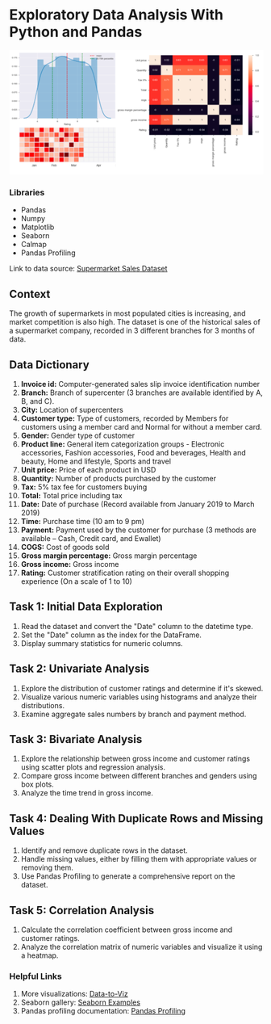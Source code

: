 # Exploratory Data Analysis With Python and Pandas

![Logo](logo.png)

### Libraries

- Pandas
- Numpy
- Matplotlib
- Seaborn
- Calmap
- Pandas Profiling

Link to data source: [Supermarket Sales Dataset](https://www.kaggle.com/aungpyaeap/supermarket-sales)

## Context

The growth of supermarkets in most populated cities is increasing, and market competition is also high. The dataset is one of the historical sales of a supermarket company, recorded in 3 different branches for 3 months of data.

## Data Dictionary

1. **Invoice id:** Computer-generated sales slip invoice identification number
2. **Branch:** Branch of supercenter (3 branches are available identified by A, B, and C).
3. **City:** Location of supercenters
4. **Customer type:** Type of customers, recorded by Members for customers using a member card and Normal for without a member card.
5. **Gender:** Gender type of customer
6. **Product line:** General item categorization groups - Electronic accessories, Fashion accessories, Food and beverages, Health and beauty, Home and lifestyle, Sports and travel
7. **Unit price:** Price of each product in USD
8. **Quantity:** Number of products purchased by the customer
9. **Tax:** 5% tax fee for customers buying
10. **Total:** Total price including tax
11. **Date:** Date of purchase (Record available from January 2019 to March 2019)
12. **Time:** Purchase time (10 am to 9 pm)
13. **Payment:** Payment used by the customer for purchase (3 methods are available – Cash, Credit card, and Ewallet)
14. **COGS:** Cost of goods sold
15. **Gross margin percentage:** Gross margin percentage
16. **Gross income:** Gross income
17. **Rating:** Customer stratification rating on their overall shopping experience (On a scale of 1 to 10)

## Task 1: Initial Data Exploration

1. Read the dataset and convert the "Date" column to the datetime type.
2. Set the "Date" column as the index for the DataFrame.
3. Display summary statistics for numeric columns.

## Task 2: Univariate Analysis

1. Explore the distribution of customer ratings and determine if it's skewed.
2. Visualize various numeric variables using histograms and analyze their distributions.
3. Examine aggregate sales numbers by branch and payment method.

## Task 3: Bivariate Analysis

1. Explore the relationship between gross income and customer ratings using scatter plots and regression analysis.
2. Compare gross income between different branches and genders using box plots.
3. Analyze the time trend in gross income.

## Task 4: Dealing With Duplicate Rows and Missing Values

1. Identify and remove duplicate rows in the dataset.
2. Handle missing values, either by filling them with appropriate values or removing them.
3. Use Pandas Profiling to generate a comprehensive report on the dataset.

## Task 5: Correlation Analysis

1. Calculate the correlation coefficient between gross income and customer ratings.
2. Analyze the correlation matrix of numeric variables and visualize it using a heatmap.

### Helpful Links

1. More visualizations: [Data-to-Viz](https://www.data-to-viz.com/)
2. Seaborn gallery: [Seaborn Examples](https://seaborn.pydata.org/examples/index.html)
3. Pandas profiling documentation: [Pandas Profiling](https://pypi.org/project/pandas-profiling/)
